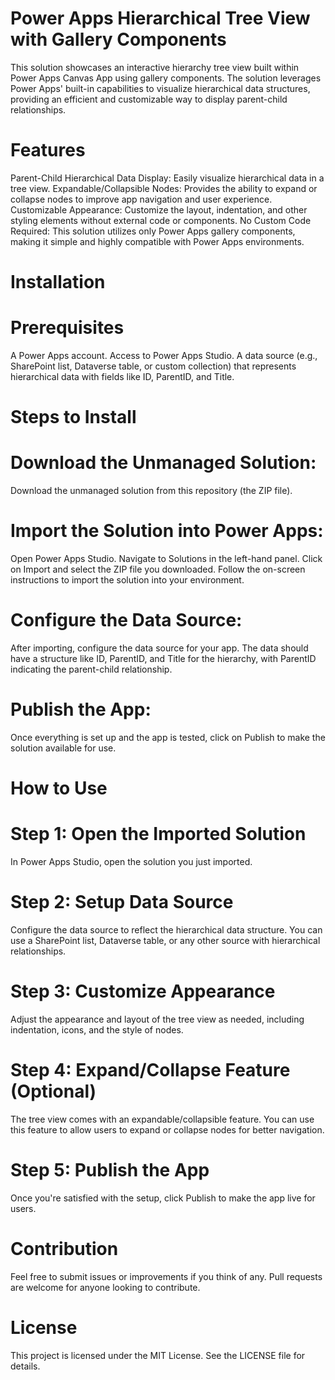 # Power Apps Hierarchical Tree View with Gallery Components
This solution showcases an interactive hierarchy tree view built within Power Apps Canvas App using gallery components. The solution leverages Power Apps' built-in capabilities to visualize hierarchical data structures, providing an efficient and customizable way to display parent-child relationships.

# Features
Parent-Child Hierarchical Data Display: Easily visualize hierarchical data in a tree view.
Expandable/Collapsible Nodes: Provides the ability to expand or collapse nodes to improve app navigation and user experience.
Customizable Appearance: Customize the layout, indentation, and other styling elements without external code or components.
No Custom Code Required: This solution utilizes only Power Apps gallery components, making it simple and highly compatible with Power Apps environments.
# Installation
# Prerequisites
A Power Apps account.
Access to Power Apps Studio.
A data source (e.g., SharePoint list, Dataverse table, or custom collection) that represents hierarchical data with fields like ID, ParentID, and Title.
# Steps to Install
# Download the Unmanaged Solution:

Download the unmanaged solution from this repository (the ZIP file).
# Import the Solution into Power Apps:

Open Power Apps Studio.
Navigate to Solutions in the left-hand panel.
Click on Import and select the ZIP file you downloaded.
Follow the on-screen instructions to import the solution into your environment.
# Configure the Data Source:

After importing, configure the data source for your app.
The data should have a structure like ID, ParentID, and Title for the hierarchy, with ParentID indicating the parent-child relationship.
# Publish the App:

Once everything is set up and the app is tested, click on Publish to make the solution available for use.
# How to Use
# Step 1: Open the Imported Solution
In Power Apps Studio, open the solution you just imported.
# Step 2: Setup Data Source
Configure the data source to reflect the hierarchical data structure. You can use a SharePoint list, Dataverse table, or any other source with hierarchical relationships.
# Step 3: Customize Appearance
Adjust the appearance and layout of the tree view as needed, including indentation, icons, and the style of nodes.
# Step 4: Expand/Collapse Feature (Optional)
The tree view comes with an expandable/collapsible feature. You can use this feature to allow users to expand or collapse nodes for better navigation.
# Step 5: Publish the App
Once you're satisfied with the setup, click Publish to make the app live for users.
# Contribution
Feel free to submit issues or improvements if you think of any. Pull requests are welcome for anyone looking to contribute.

# License
This project is licensed under the MIT License. See the LICENSE file for details.
